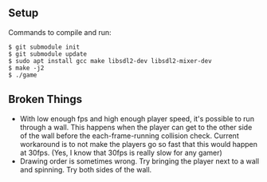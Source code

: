 ## Setup

Commands to compile and run:

```
$ git submodule init
$ git submodule update
$ sudo apt install gcc make libsdl2-dev libsdl2-mixer-dev
$ make -j2
$ ./game
```

## Broken Things

- With low enough fps and high enough player speed, it's possible to run
  through a wall. This happens when the player can get to the other side
  of the wall before the each-frame-running collision check. Current
  workaround is to not make the players go so fast that this would
  happen at 30fps. (Yes, I know that 30fps is really slow for any gamer)
- Drawing order is sometimes wrong. Try bringing the player next to a wall and
  spinning. Try both sides of the wall.
